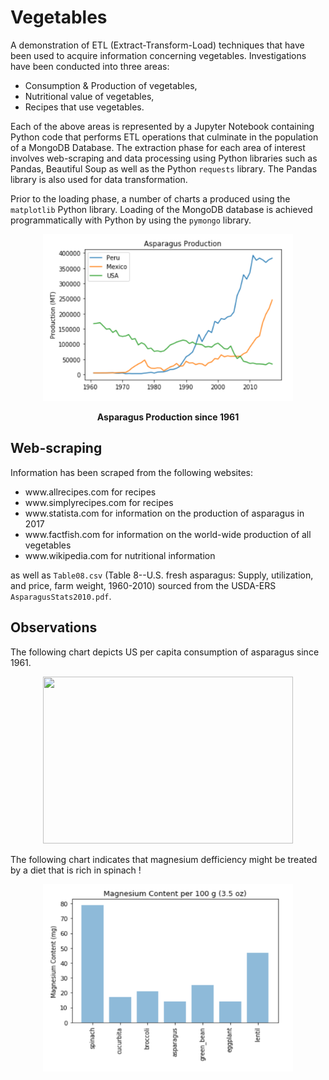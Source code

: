 # Vegetables
A demonstration of ETL (Extract-Transform-Load) techniques that have been used to acquire information concerning vegetables. Investigations have been conducted into three areas: 

<ul>
    <li>Consumption & Production of vegetables,</li>
    <li>Nutritional value of vegetables,</li>
    <li>Recipes that use vegetables.</li>
</ul>

<p>
    
Each of the above areas is represented by a Jupyter Notebook containing Python code that performs ETL operations that culminate in the population of a MongoDB Database. The extraction phase for each area of interest involves web-scraping and data processing using Python libraries such as Pandas, Beautiful Soup as well as the Python ```requests``` library. The Pandas library is also used for data transformation. 

</p>

<p>
    
Prior to the loading phase, a number of charts a produced using the ```matplotlib``` Python library. Loading of the MongoDB database is achieved programmatically with Python by using the ```pymongo``` library.

</p>

<p align="center">
    <img src="./Asparagus_Production.png" width="400" height="267">  
</p>

<p align="center">
    <strong>Asparagus Production since 1961</strong>
</p>



<h2>Web-scraping</h2>
Information has been scraped from the following websites:
<br>
<ul>
    <li>www.allrecipes.com for recipes</li>
    <li>www.simplyrecipes.com for recipes</li>
    <li>www.statista.com for information on the production of asparagus in 2017</li>
    <li>www.factfish.com for information on the world-wide production of all vegetables</li>  
    <li>www.wikipedia.com for nutritional information</li>
</ul>

as well as ```Table08.csv``` (Table 8--U.S. fresh asparagus: Supply, utilization, and price, farm weight, 1960-2010) sourced from the USDA-ERS ```AsparagusStats2010.pdf```.

<h2>Observations</h2>
<p>The following chart depicts US per capita consumption of asparagus since 1961.</p>

<p align="center">
    <img src="./Asparagus_Cosumption.png" width="400" height="267">  
</p>

<p>The following chart indicates that magnesium defficiency might be treated by a diet that is rich in spinach !</p> 

<p align="center">
    <img src="./Magnesium_Content.png" width="400" height="300">  
</p>

